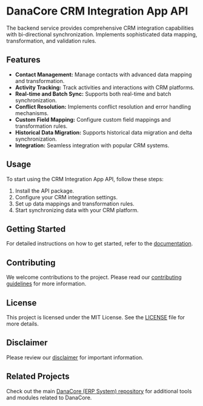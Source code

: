 # DanaCore CRM Integration App API

The backend service provides comprehensive CRM integration capabilities with bi-directional synchronization. Implements sophisticated data mapping, transformation, and validation rules.

## Features

- **Contact Management:** Manage contacts with advanced data mapping and transformation.
- **Activity Tracking:** Track activities and interactions with CRM platforms.
- **Real-time and Batch Sync:** Supports both real-time and batch synchronization.
- **Conflict Resolution:** Implements conflict resolution and error handling mechanisms.
- **Custom Field Mapping:** Configure custom field mappings and transformation rules.
- **Historical Data Migration:** Supports historical data migration and delta synchronization.
- **Integration:** Seamless integration with popular CRM systems.

## Usage

To start using the CRM Integration App API, follow these steps:
1. Install the API package.
2. Configure your CRM integration settings.
3. Set up data mappings and transformation rules.
4. Start synchronizing data with your CRM platform.

## Getting Started

For detailed instructions on how to get started, refer to the [documentation](https://github.com/navedrasul/danacore-crm-integration-api).

## Contributing

We welcome contributions to the project. Please read our [contributing guidelines](https://github.com/navedrasul/danacore-crm-integration-api/blob/main/CONTRIBUTING.md) for more information.

## License

This project is licensed under the MIT License. See the [LICENSE](https://github.com/navedrasul/danacore-crm-integration-api/blob/main/LICENSE) file for more details.

## Disclaimer

Please review our [disclaimer](https://github.com/navedrasul/danacore-crm-integration-api/blob/main/DISCLAIMER.md) for important information.

## Related Projects

Check out the main [DanaCore (ERP System) repository](https://github.com/navedrasul/DanaCore) for additional tools and modules related to DanaCore.
